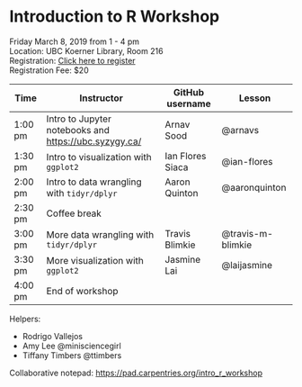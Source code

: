 # Introduction to R Workshop

Friday March 8, 2019 from 1 - 4 pm </br>
Location: UBC Koerner Library, Room 216 </br>
Registration: [Click here to register](https://www.eventbrite.ca/e/introduction-to-r-workshop-tickets-56524324777?utm-medium=discovery&utm-campaign=social&utm-content=attendeeshare&aff=escb&utm-source=cp&utm-term=listing) </BR>
Registration Fee: $20


| Time | Instructor | GitHub username  | Lesson  |
|-----------|------------|---------|--------|
| 1:00 pm | Intro to Jupyter notebooks and https://ubc.syzygy.ca/ |Arnav Sood | @arnavs  |
| 1:30 pm | Intro to visualization with `ggplot2`|  Ian Flores Siaca | @ian-flores  | 
| 2:00 pm  | Intro to data wrangling with `tidyr/dplyr `| Aaron Quinton | @aaronquinton  | 
| 2:30 pm | Coffee break |  |  |
| 3:00 pm | More data wrangling with `tidyr/dplyr` |Travis Blimkie | @travis-m-blimkie  | 
| 3:30 pm |  More visualization with `ggplot2` | Jasmine Lai | @laijasmine |
| 4:00 pm |  End of workshop | |  |


Helpers:
- Rodrigo Vallejos
- Amy Lee @minisciencegirl
- Tiffany Timbers @ttimbers

Collaborative notepad: https://pad.carpentries.org/intro_r_workshop
